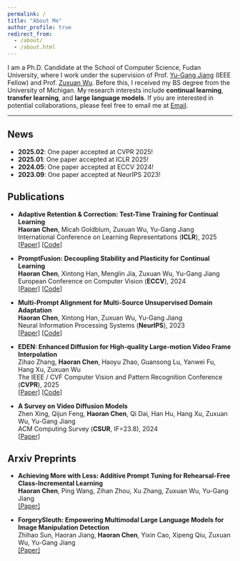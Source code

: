 ```yaml
---
permalink: /
title: "About Me"
author_profile: true
redirect_from: 
  - /about/
  - /about.html
---
```


I am a Ph.D. Candidate at the School of Computer Science, Fudan University, where I work under the supervision of Prof. [Yu-Gang Jiang](https://scholar.google.com/citations?user=f3_FP8AAAAAJ&hl=en) (IEEE Fellow) and Prof. [Zuxuan Wu](https://zxwu.azurewebsites.net/). Before this, I received my BS degree from the University of Michigan. My research interests include **continual learning**, **transfer learning**, and **large language models**. If you are interested in potential collaborations, please feel free to email me at [Email](chenhran21@m.fudan.edu.cn).

---

## News

- **2025.02**: One paper accepted at CVPR 2025!
- **2025.01**: One paper accepted at ICLR 2025!
- **2024.05**: One paper accepted at ECCV 2024!
- **2023.09**: One paper accepted at NeurIPS 2023!


## Publications

- **Adaptive Retention & Correction: Test-Time Training for Continual Learning**  
  **Haoran Chen**, Micah Goldblum, Zuxuan Wu, Yu-Gang Jiang  
  International Conference on Learning Representations (**ICLR**), 2025  
  [\[Paper\]](https://arxiv.org/abs/2405.14318v4) [\[Code\]](https://github.com/HaoranChen/Adaptive-Retention-and-Correction-for-Continual-Learning)



- **PromptFusion: Decoupling Stability and Plasticity for Continual Learning**  
  **Haoran Chen**, Xintong Han, Menglin Jia, Zuxuan Wu, Yu-Gang Jiang  
  European Conference on Computer Vision (**ECCV**), 2024  
  [\[Paper\]](https://arxiv.org/abs/2303.07223) [\[Code\]](https://github.com/haoranchen/promptfusion)



- **Multi-Prompt Alignment for Multi-Source Unsupervised Domain Adaptation**  
  **Haoran Chen**, Xintong Han, Zuxuan Wu, Yu-Gang Jiang  
  Neural Information Processing Systems (**NeurIPS**), 2023  
  [\[Paper\]](https://arxiv.org/abs/2209.15210) [\[Code\]](https://github.com/HaoranChen/Multi-Prompt-Alignment-for-MSUDA)



- **EDEN: Enhanced Diffusion for High-quality Large-motion Video Frame Interpolation**  
  Zihao Zhang, **Haoran Chen**, Haoyu Zhao, Guansong Lu, Yanwei Fu, Hang Xu, Zuxuan Wu  
  The IEEE / CVF Computer Vision and Pattern Recognition Conference (**CVPR**), 2025  
  [\[Paper\]](https://arxiv.org/abs/2503.15831) [\[Code\]](https://github.com/bbldCVer/EDEN)



- **A Survey on Video Diffusion Models**  
  Zhen Xing, Qijun Feng, **Haoran Chen**, Qi Dai, Han Hu, Hang Xu, Zuxuan Wu, Yu-Gang Jiang  
  ACM Computing Survey (**CSUR**, IF=23.8), 2024  
  [\[Paper\]](https://arxiv.org/abs/2310.10647)

## Arxiv Preprints

- **Achieving More with Less: Additive Prompt Tuning for Rehearsal-Free Class-Incremental Learning**  
  **Haoran Chen**, Ping Wang, Zihan Zhou, Xu Zhang, Zuxuan Wu, Yu-Gang Jiang  
  [\[Paper\]](https://arxiv.org/abs/2503.07979)


- **ForgerySleuth: Empowering Multimodal Large Language Models for Image Manipulation Detection**  
  Zhihao Sun, Haoran Jiang, **Haoran Chen**, Yixin Cao, Xipeng Qiu, Zuxuan Wu, Yu-Gang Jiang  
  [\[Paper\]](https://arxiv.org/abs/2411.19466)







